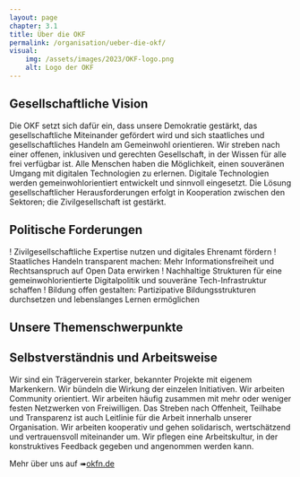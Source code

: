 ```yaml
---
layout: page
chapter: 3.1
title: Über die OKF
permalink: /organisation/ueber-die-okf/
visual:
    img: /assets/images/2023/OKF-logo.png
    alt: Logo der OKF
---
```

## Gesellschaftliche Vision

Die OKF setzt sich dafür ein, dass unsere Demokratie gestärkt, das gesellschaftliche Miteinander gefördert wird und sich staatliches und gesellschaftliches Handeln am Gemeinwohl orientieren. Wir streben nach einer offenen, inklusiven und gerechten Gesellschaft, in der Wissen für alle frei verfügbar ist. Alle Menschen haben die Möglichkeit, einen souveränen Umgang mit digitalen Technologien zu erlernen. Digitale Technologien werden gemeinwohlorientiert entwickelt und sinnvoll eingesetzt. Die Lösung gesellschaftlicher Herausforderungen erfolgt in Kooperation zwischen den Sektoren; die Zivilgesellschaft ist gestärkt.

## Politische Forderungen 

!	Zivilgesellschaftliche Expertise nutzen und digitales Ehrenamt fördern 
!	Staatliches Handeln transparent machen: Mehr Informationsfreiheit und Rechtsanspruch auf Open Data erwirken
!	Nachhaltige Strukturen für eine gemeinwohlorientierte Digitalpolitik und souveräne Tech-Infrastruktur schaffen
!	Bildung offen gestalten: Partizipative Bildungsstrukturen durchsetzen und lebenslanges Lernen ermöglichen

## Unsere Themenschwerpunkte

## Selbstverständnis und Arbeitsweise

Wir sind ein Trägerverein starker, bekannter Projekte mit eigenem Markenkern. Wir bündeln die Wirkung der einzelen Initiativen. Wir arbeiten Community orientiert. Wir arbeiten häufig zusammen mit mehr oder weniger festen Netzwerken von Freiwilligen. Das Streben nach Offenheit, Teilhabe und Transparenz ist auch Leitlinie für die Arbeit innerhalb unserer Organisation. Wir arbeiten kooperativ und gehen solidarisch, wertschätzend und vertrauensvoll miteinander um. Wir pflegen eine Arbeitskultur, in der konstruktives Feedback gegeben und angenommen werden kann.

Mehr über uns auf ➠[okfn.de](https://okfn.de/)




